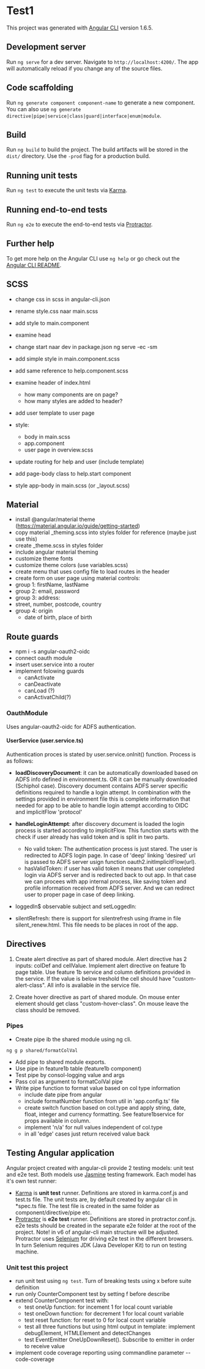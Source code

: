 # Test1

This project was generated with [Angular CLI](https://github.com/angular/angular-cli) version 1.6.5.

## Development server

Run `ng serve` for a dev server. Navigate to `http://localhost:4200/`. The app will automatically reload if you change any of the source files.

## Code scaffolding

Run `ng generate component component-name` to generate a new component. You can also use `ng generate directive|pipe|service|class|guard|interface|enum|module`.

## Build

Run `ng build` to build the project. The build artifacts will be stored in the `dist/` directory. Use the `-prod` flag for a production build.

## Running unit tests

Run `ng test` to execute the unit tests via [Karma](https://karma-runner.github.io).

## Running end-to-end tests

Run `ng e2e` to execute the end-to-end tests via [Protractor](http://www.protractortest.org/).

## Further help

To get more help on the Angular CLI use `ng help` or go check out the [Angular CLI README](https://github.com/angular/angular-cli/blob/master/README.md).

## SCSS
- change css in scss in angular-cli.json
- rename style.css naar main.scss
- add style to main.component
- examine head
- change start naar dev in package.json
  ng serve -ec -sm
- add simple style in main.component.scss
- add same reference to help.component.scss
- examine header of index.html
  - how many components are on page?
  - how many styles are added to header? 

- add user template to user page
- style:
  - body in main.scss
  - app.component
  - user page in overview.scss

- update routing for help and user (include template)
- add page-body class to help.start component
- style app-body in main.scss (or _layout.scss)

## Material
- install @angular/material theme (https://material.angular.io/guide/getting-started)
- copy material _theming.scss into styles folder for reference (maybe just use this)
- create _theme.scss in styles folder
- include angular material theming
- customize theme fonts
- customize theme colors (use variables.scss)
- create menu that uses config file to load routes in the header
- create form on user page using material controls:
- group 1: firstName, lastName
- group 2: email, password
- group 3: address:
- street, number, postcode, country
- group 4: origin
  - date of birth, place of birth


## Route guards
- npm i -s angular-oauth2-oidc
- connect oauth module
- insert user.service into a router
- implement folowing guards
  - canActivate
  - canDeactivate
  - canLoad (?)
  - canActivatChild(?)


### OauthModule
Uses angular-oauth2-oidc for ADFS authentication.

#### UserService (user.service.ts)
Authentication proces is stated by user.service.onInit() function. Process is as follows:

- <b>loadDiscoveryDocument</b>: it can be automatically downloaded based on ADFS info defined in environment.ts. OR it can be manually downloaded (Schiphol case). Discovery document contains ADFS server specific definitions required to handle a login attempt. In combination with the settings provided in environment file this is complete information that needed for app to be able to handle login attempt according to OIDC and implicitFlow 'protocol'

- <b>handleLoginAttempt</b>: after discovery document is loaded the login process is started according to implicitFlow. This function starts with the check if user already has valid token and is split in two parts. 
  - No valid token: The authentication process is just stared. The user is redirected to ADFS login page. In case of 'deep' linking 'desired' url is passed to ADFS server usign function oauth2.initImplicitFlow(url).
  - hasValidToken: if user has valid token it means that user completed login via ADFS server and is redirected back to out app. In that case we can procees with app internal process, like saving token and profile information received from ADFS server. And we can redirect user to proper page in case of deep linking.

- loggedIn$ observable subject and setLoggedIn: 

- silentRefresh: there is support for silentrefresh using iframe in file silent_renew.html. This file needs to be places in root of the app.


## Directives

1. Create alert directive as part of shared module. Alert directive has 2 inputs: colDef and cellValue. Implement alert directive on feature 1b page table. Use feature 1b service and column definitions provided in the service. If the value is below treshold the cell should have "custom-alert-class". All info is avaliable in the service file.

2. Create hover directive as part of shared module. On mouse enter element should get class "custom-hover-class". On mouse leave the class should be removed.

### Pipes

- Create pipe ib the shared module using ng cli.

```JavaSctipt
ng g p shared/formatColVal

```

- Add pipe to shared module exports.
- Use pipe in feature1b table (feature1b component)
- Test pipe by consol-logging value and args
- Pass col as argument to formatColVal pipe
- Write pipe function to format value based on col type information
  - include date pipe from angular
  - include formatNumber function from util in 'app.config.ts' file
  - create switch function based on col.type and apply string, date, float, integer and currency formatting. See feature1bservice for props available in column.
  - implement 'n/a' for null values independent of col.type
  - in all 'edge' cases just return received value back



## Testing Angular application

Angular project created with angular-cli provide 2 testing models: unit test and e2e test. Both models use [Jasmine](https://jasmine.github.io/pages/docs_home.html) testing framework. Each model has it's own test runner:

- [Karma](https://karma-runner.github.io/2.0/config/configuration-file.html) is **unit test** runner. Definitions are stored in karma.conf.js and test.ts file. The unit tests are, by default created by angular cli in *spec.ts file. The test file is created in the same folder as component/directive/pipe etc.
- [Protractor](http://www.protractortest.org/#/) is **e2e test** runner. Definitions are stored in protractor.conf.js. e2e tests should be created in the separate e2e folder at the root of the project. Note! in v6 of angular-cli main structure will be adjusted. Protractor uses [Selenium](https://www.seleniumhq.org/) for driving e2e test in the different browsers. In turn Selenium requires JDK (Java Developer Kit) to run on testing machine.


### Unit test this project
- run unit test using `ng test`. Turn of breaking tests using x before suite definition
- run only CounterComponent test by setting f before describe
- extend CounterComponent test with:
  - test oneUp function: for incement 1 for local count variable
  - test oneDown function: for decrement 1 for local count variable
  - test reset function: for reset to 0 for local count variable
  - test all three functions but using html output in template: implement debugElement, HTMLElement and detectChanges
  - test EventEmitter OneUpDownReset(). Subscribe to emitter in order to receive value
- implement code coverage reporting using commandline parameter --code-coverage  


